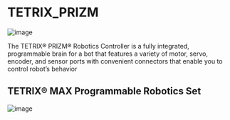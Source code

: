 # TETRIX_PRIZM

![image](https://user-images.githubusercontent.com/90817926/196231748-7c831221-646e-4d51-9ae5-a8ddd6570e08.png)

The TETRIX® PRIZM® Robotics Controller is a fully integrated, programmable brain for a bot that features a variety of motor, servo, encoder, and sensor ports with convenient connectors that enable you to control robot’s behavior 

## TETRIX® MAX Programmable Robotics Set
![image](https://user-images.githubusercontent.com/90817926/196232240-44e6948b-b734-4200-8848-f2a460b38516.png)
